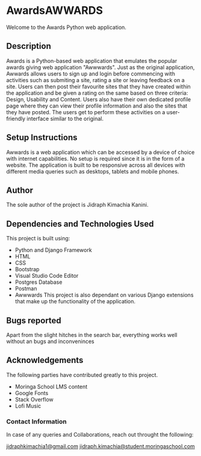 # AwardsAWWARDS
Welcome to the Awards Python web application.

## Description
Awards is a Python-based web application that emulates the popular awards giving web application "Awwwards". Just as the original application, Awwards allows users to sign up and login before commencing with activities such as submiting a site, rating a site or leaving feedback on a site. Users can then post their favourite sites that they have created within the application and be given a rating on the same based on three criteria: Design, Usability and Content. Users also have their own dedicated profile page where they can view their profile information and also the sites that they have posted. The users get to perform these activities on a user-friendly interface similar to the original.

## Setup Instructions
Awwards is a web application which can be accessed by a device of choice with internet capabilities. No setup is required since it is in the form of a website. The application is built to be responsive across all devices with different media queries such as desktops, tablets and mobile phones.

## Author
The sole author of the project is Jidraph Kimachia Kanini.

## Dependencies and Technologies Used
This project is built using:

* Python and Django Framework
* HTML
* CSS
* Bootstrap
* Visual Studio Code Editor
* Postgres Database
* Postman
* Awwwards
This project is also dependant on various Django extensions that make up the functionality of the application.

## Bugs reported
Apart from the slight hitches in the search bar, everything works well without an bugs and inconveninces

## Acknowledgements
The following parties have contributed greatly to this project.

* Moringa School LMS content
* Google Fonts
* Stack Overflow
* Lofi Music


### Contact Information
In case of any queries and Collaborations, reach out throught the following:

jidraphkimachia1@gmail.com
jidraph.kimachia@student.moringaschool.com
